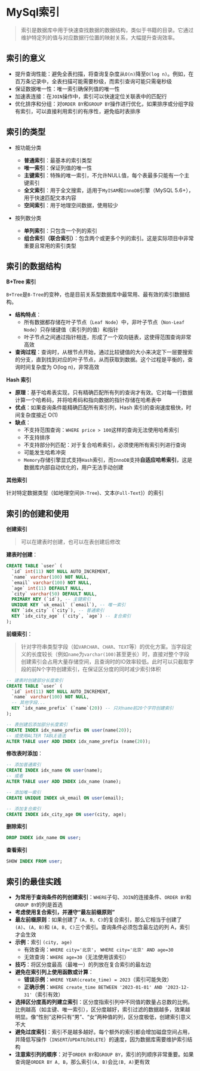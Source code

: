 # MySql索引

> 索引是数据库中用于快速查找数据的数据结构，类似于书籍的目录。它通过维护特定列的值与对应数据行位置的映射关系，大幅提升查询效率。

## 索引的意义

- 提升查询性能：避免全表扫描，将查询复杂度从`O(n)`降至`O(log n)`。例如，在百万条记录中，全表扫描可能需要秒级，而索引查询可能只需毫秒级
- 保证数据唯一性：唯一索引确保列值的唯一性
- 加速表连接：在`JOIN`操作中，索引可以快速定位关联表中的匹配行
- 优化排序和分组：对`ORDER BY`和`GROUP BY`操作进行优化，如果排序或分组字段有索引，可以直接利用索引的有序性，避免临时表排序

## 索引的类型

- 按功能分类
  - **普通索引**：最基本的索引类型
  - **唯一索引**：保证列值的唯一性
  - **主键索引**：特殊的唯一索引，不允许NULL值，每个表最多只能有一个主键索引
  - **全文索引**：用于全文搜索，适用于`MyISAM`和`InnoDB`引擎（MySQL 5.6+），用于快速匹配文本内容
  - **空间索引**：用于地理空间数据，使用较少

- 按列数分类
  - **单列索引**：只包含一个列的索引
  - **组合索引（联合索引）**：包含两个或更多个列的索引。这是实际项目中非常重要且常用的索引类型

## 索引的数据结构

**B+Tree 索引**

`B+Tree`是`B-Tree`的变种，也是目前关系型数据库中最常用、最有效的索引数据结构。

- **结构特点**：
  - 所有数据都存储在叶子节点（`Leaf Node`）中，非叶子节点（`Non-Leaf Node`）只存储键值（索引列的值）和指针
  - 叶子节点之间通过指针相连，形成了一个双向链表，这使得范围查询非常高效
- **查询过程**：查询时，从根节点开始，通过比较键值的大小来决定下一层要搜索的分支，直到找到对应的叶子节点，从而获取到数据。这个过程是平衡的，查询时间复杂度为 O(log n)，非常高效

**Hash 索引**

- **原理**：基于哈希表实现，只有精确匹配所有列的查询才有效。它对每一行数据计算一个哈希码，并将哈希码和指向数据的指针存储在哈希表中
- **优点**：如果查询条件能精确匹配所有索引列，Hash 索引的查询速度极快，时间复杂度接近 O(1)
- **缺点**：
  - 不支持范围查询：`WHERE price > 100`这样的查询无法使用哈希索引
  - 不支持排序
  - 不支持部分列匹配：对于复合哈希索引，必须使用所有索引列进行查询
  - 可能发生哈希冲突
  - `Memory`存储引擎显式支持`Hash`索引，而`InnoDB`支持**自适应哈希索引**，这是数据库内部自动优化的，用户无法手动创建

**其他索引**

针对特定数据类型（如地理空间(`R-Tree`)、文本(`Full-Text`)）的索引

## 索引的创建和使用

**创建索引**

> 可以在建表时创建，也可以在表创建后修改

**建表时创建**：

```sql
CREATE TABLE `user` (
  `id` int(11) NOT NULL AUTO_INCREMENT,
  `name` varchar(100) NOT NULL,
  `email` varchar(100) NOT NULL,
  `age` int(11) DEFAULT NULL,
  `city` varchar(50) DEFAULT NULL,
  PRIMARY KEY (`id`), -- 主键索引
  UNIQUE KEY `uk_email` (`email`), -- 唯一索引
  KEY `idx_city` (`city`), -- 普通索引
  KEY `idx_city_age` (`city`, `age`) -- 复合索引
);
```

**前缀索引**：

> 针对字符串类型字段（如`VARCHAR`、`CHAR`、`TEXT`等）的优化方案。当字段定义的长度较长（例如`name`为`varchar(100)`甚至更长）时，直接对整个字段创建索引会占用大量存储空间，且查询时的IO效率较低。此时可以只截取字段的前N个字符创建索引，在保证区分度的同时减少索引体积

```sql
-- 建表时创建部分长度索引
CREATE TABLE `user` (
  `id` int(11) NOT NULL AUTO_INCREMENT,
  `name` varchar(100) NOT NULL,
  -- 其他字段...
  KEY `idx_name_prefix` (`name`(20)) -- 只对name前20个字符创建索引
);

-- 表创建后添加部分长度索引
CREATE INDEX idx_name_prefix ON user(name(20));
-- 或使用ALTER TABLE语法
ALTER TABLE user ADD INDEX idx_name_prefix (name(20));
```

**修改表时添加**：

```sql
-- 添加普通索引
CREATE INDEX idx_name ON user(name);
-- 或者
ALTER TABLE user ADD INDEX idx_name (name);

-- 添加唯一索引
CREATE UNIQUE INDEX uk_email ON user(email);

-- 添加复合索引
CREATE INDEX idx_city_age ON user(city, age);
```

**删除索引**

```sql
DROP INDEX idx_name ON user;
```

**查看索引**

```sql
SHOW INDEX FROM user;
```

## 索引的最佳实践

- **为常用于查询条件的列创建索引**：`WHERE`子句、`JOIN`的连接条件、`ORDER BY`和 `GROUP BY`的列是首选
- **考虑使用复合索引，并遵守“最左前缀原则”**
- **最左前缀原则**：如果创建了 `(A, B, C)`的复合索引，那么它相当于创建了 `(A)`、`(A, B)`和 `(A, B, C)`三个索引。查询条件必须包含最左边的列 A，索引才会生效
- **示例**：索引 `(city, age)`
  - 有效查询：`WHERE city='北京'`， `WHERE city='北京' AND age=30`
  - 无效查询：`WHERE age=30`（无法使用该索引）
- **技巧**：将区分度最高（最唯一）的列放在复合索引的最左边
- **避免在索引列上使用函数或计算**：
  - **错误示例**：`WHERE YEAR(create_time) = 2023`（索引可能失效）
  - **正确示例**：`WHERE create_time BETWEEN '2023-01-01' AND '2023-12-31'`（索引有效）
- **选择区分度高的列建立索引**：区分度指索引列中不同值的数量占总数的比例。比例越高（如主键、唯一索引），区分度越好，索引过滤的数据越多，效果越明显。像“性别”这种只有“男”、“女”两种值的列，区分度极低，创建索引意义不大
- **避免过度索引**：索引不是越多越好。每个额外的索引都会增加磁盘空间占用，并降低写操作（`INSERT`/`UPDATE`/`DELETE`）的速度，因为数据库需要维护索引结构
- **注意索引列的顺序**：对于`ORDER BY`和`GROUP BY`，索引的列顺序非常重要。如果查询是`ORDER BY A, B`，那么索引`(A, B)`会比`(B, A)`更有效